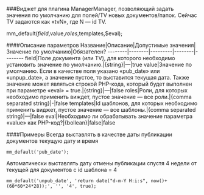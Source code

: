 ###Виджет для плагина ManagerManager, позволяющий задать значения по умолчанию для полей/TV новых документов/папок. Сейчас TV задаются как «tvN», где N — id TV.

mm_default($field,$value,$roles,$templates,$eval);

####Описание параметров
Название|Описание|Допустимые значения|Значение по умолчанию|Обязателен?
--------|--------|---------|--------|--------
field|Поле документа (или TV), для которого необходимо установить значение по умолчанию.|{string}|—|true
value|Значение по умолчанию. Если в качестве поля указано «pub_date» или «unpup_date», а значение пустое, то выставится текущая дата. Также значение может являться строкой PHP-кода, который будет выполнен при параметре «eval» = true.|{string}|—|false
roles|Роли, для которых необходимо применить виждет, пустое значение — все роли.|{comma separated string}|-|false
templates|Id шаблонов, для которых необходимо применить виджет, пустое значение — все шаблоны.|{comma separated string}|—|false
eval|Необходимо ли обрабатывать значение параметра «value» как PHP-код?|{bollean}|false|false

####Примеры
Всегда выставлять в качестве даты публикации документов текущую дату и время
	
	mm_default('pub_date');
Автоматически выставлять дату отмены публикации спустя 4 недели от текущей для документов с id шаблона = 4
	
	mm_default('unpub_date', 'return date("d-m-Y H:i:s", now()+(60*60*24*28));', '', '4', true);
